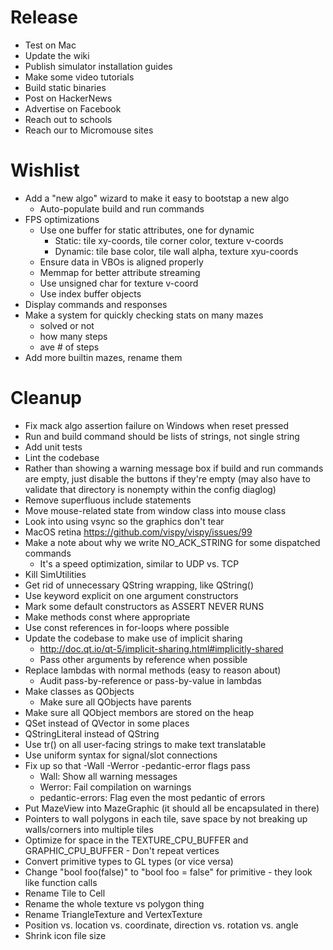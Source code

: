 Release
=======
- Test on Mac
- Update the wiki
- Publish simulator installation guides
- Make some video tutorials
- Build static binaries
- Post on HackerNews
- Advertise on Facebook
- Reach out to schools
- Reach our to Micromouse sites

Wishlist
========
- Add a "new algo" wizard to make it easy to bootstap a new algo
    - Auto-populate build and run commands
- FPS optimizations
    - Use one buffer for static attributes, one for dynamic
        - Static: tile xy-coords, tile corner color, texture v-coords
        - Dynamic: tile base color, tile wall alpha, texture xyu-coords
    - Ensure data in VBOs is aligned properly
    - Memmap for better attribute streaming
    - Use unsigned char for texture v-coord
    - Use index buffer objects
- Display commands and responses
- Make a system for quickly checking stats on many mazes
    - solved or not
    - how many steps
    - ave # of steps
- Add more builtin mazes, rename them

Cleanup
=======
- Fix mack algo assertion failure on Windows when reset pressed
- Run and build command should be lists of strings, not single string
- Add unit tests
- Lint the codebase
- Rather than showing a warning message box if build and run commands are
  empty, just disable the buttons if they're empty (may also have to validate
  that directory is nonempty within the config diaglog)
- Remove superfluous include statements
- Move mouse-related state from window class into mouse class 
- Look into using vsync so the graphics don't tear
- MacOS retina https://github.com/vispy/vispy/issues/99
- Make a note about why we write NO_ACK_STRING for some dispatched commands
    - It's a speed optimization, similar to UDP vs. TCP
- Kill SimUtilities
- Get rid of unnecessary QString wrapping, like QString(<SOME-QSTRING>)
- Use keyword explicit on one argument constructors
- Mark some default constructors as ASSERT NEVER RUNS
- Make methods const where appropriate
- Use const references in for-loops where possible
- Update the codebase to make use of implicit sharing
    - http://doc.qt.io/qt-5/implicit-sharing.html#implicitly-shared
    - Pass other arguments by reference when possible
- Replace lambdas with normal methods (easy to reason about)
    - Audit pass-by-reference or pass-by-value in lambdas
- Make classes as QObjects
    - Make sure all QObjects have parents
- Make sure all QObject membors are stored on the heap
- QSet instead of QVector in some places
- QStringLiteral instead of QString
- Use tr() on all user-facing strings to make text translatable
- Use uniform syntax for signal/slot connections
- Fix up so that -Wall -Werror -pedantic-error flags pass
    - Wall: Show all warning messages
    - Werror: Fail compilation on warnings
    - pedantic-errors: Flag even the most pedantic of errors
- Put MazeView into MazeGraphic (it should all be encapsulated in there)
- Pointers to wall polygons in each tile, save space by not breaking up walls/corners into multiple tiles
- Optimize for space in the TEXTURE_CPU_BUFFER and GRAPHIC_CPU_BUFFER - Don't repeat vertices
- Convert primitive types to GL types (or vice versa)
- Change "bool foo(false)" to "bool foo = false" for primitive - they look like function calls
- Rename Tile to Cell
- Rename the whole texture vs polygon thing
- Rename TriangleTexture and VertexTexture
- Position vs. location vs. coordinate, direction vs. rotation vs. angle
- Shrink icon file size
